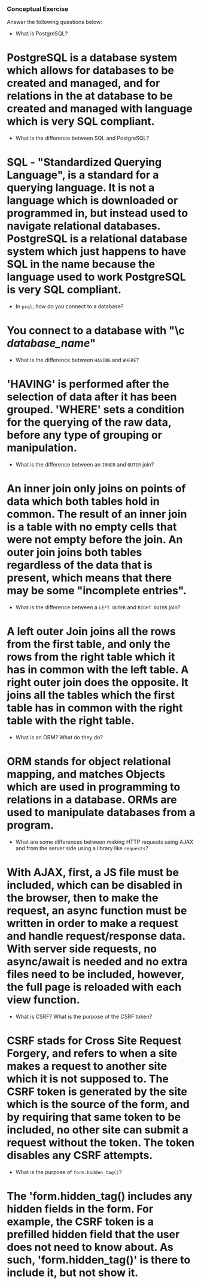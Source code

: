 ### Conceptual Exercise

Answer the following questions below:

- What is PostgreSQL?

# PostgreSQL is a database system which allows for databases to be created and managed, and for relations in the at database to be created and managed with language which is very SQL compliant. 

- What is the difference between SQL and PostgreSQL?

# SQL - "Standardized Querying Language", is a standard for a querying language. It is not a language which is downloaded or programmed in, but instead used to navigate relational databases. PostgreSQL is a relational database system which just happens to have SQL in the name because the language used to work PostgreSQL is very SQL compliant.

- In `psql`, how do you connect to a database?

# You connect to a database with "\c *database_name*"

- What is the difference between `HAVING` and `WHERE`?

# 'HAVING' is performed after the selection of data after it has been grouped. 'WHERE' sets a condition for the querying of the raw data, before any type of grouping or manipulation.

- What is the difference between an `INNER` and `OUTER` join?

# An inner join only joins on points of data which both tables hold in common. The result of an inner join is a table with no empty cells that were not empty before the join. An outer join joins both tables regardless of the data that is present, which means that there may be some "incomplete entries".

- What is the difference between a `LEFT OUTER` and `RIGHT OUTER` join?

# A left outer Join joins all the rows from the first table, and only the rows from the right table which it has in common with the left table. A right outer join does the opposite. It joins all the tables which the first table has in common with the right table with the right table. 

- What is an ORM? What do they do?

# ORM stands for object relational mapping, and matches Objects which are used in programming to relations in a database. ORMs are used to manipulate databases from a program.

- What are some differences between making HTTP requests using AJAX 
  and from the server side using a library like `requests`?

# With AJAX, first, a JS file must be included, which can be disabled in the browser, then to make the request, an async function must be written in order to make a request and handle request/response data. With server side requests, no async/await is needed and no extra files need to be included, however, the full page is reloaded with each view function. 

- What is CSRF? What is the purpose of the CSRF token?

# CSRF stads for Cross Site Request Forgery, and refers to when a site makes a request to another site which it is not supposed to. The CSRF token is generated by the site which is the source of the form, and by requiring that same token to be included, no other site can submit a request without the token. The token disables any CSRF attempts. 

- What is the purpose of `form.hidden_tag()`?

# The 'form.hidden_tag() includes any hidden fields in the form. For example, the CSRF token is a prefilled hidden field that the user does not need to know about. As such, 'form.hidden_tag()' is there to include it, but not show it. 